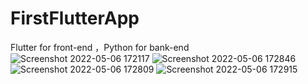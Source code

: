 # FirstFlutterApp
Flutter for front-end ，Python for bank-end
![Screenshot 2022-05-06 172117](https://user-images.githubusercontent.com/102926216/167177370-5e9f0148-e007-4787-85e6-480e48d74185.png)
![Screenshot 2022-05-06 172846](https://user-images.githubusercontent.com/102926216/167177405-96efab14-0510-496d-900b-a03b96f0aba9.png)
![Screenshot 2022-05-06 172809](https://user-images.githubusercontent.com/102926216/167177419-6cd435c1-1bd7-498b-869c-4300eb59359e.png)
![Screenshot 2022-05-06 172915](https://user-images.githubusercontent.com/102926216/167177425-6c5a741a-3bab-4b88-855b-012ccb80fdf0.png)
